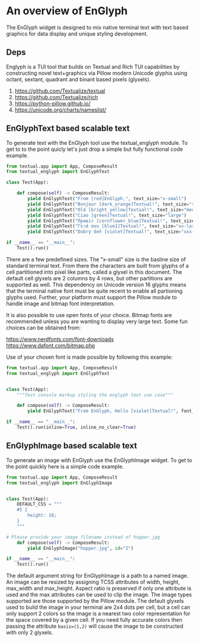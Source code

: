 # An overview of EnGlyph

The EnGlyph widget is designed to mix native terminal text with text based
graphics for data display and unique styling development.

## Deps

Englyph is a TUI tool that builds on Textual and Rich TUI capabilities by
constructing novel text+graphics via Pillow modern Unicode glyphis using
octant, sextant, quadrant and binant based pixels (glyxels).

1) https://github.com/Textualize/textual
2) https://github.com/Textualize/rich
3) https://python-pillow.github.io/
4) https://unicode.org/charts/nameslist/

## EnGlyphText based scalable text

To generate text with the EnGlyph tool use the textual_englyph module. To get to to the point
quicly let's just drop a simple but fully functional code example.

```python
from textual.app import App, ComposeResult
from textual_englyph import EnGlyphText

class Test(App):

    def compose(self) -> ComposeResult:
        yield EnGlyphText("From [red]EnGlyph,", text_size="x-small")
        yield EnGlyphText("Bonjour [dark_orange]Textual!", text_size="small")
        yield EnGlyphText("Olá [bright_yellow]Textual!", text_size="medium")
        yield EnGlyphText("Ciao [green]Textual!", text_size="large")
        yield EnGlyphText("Привiт [cornflower_blue]Textual!", text_size="x-large")
        yield EnGlyphText("Γειά σου [blue1]Textual!", text_size="xx-large")
        yield EnGlyphText("Dobrý deň [violet]Textual!", text_size="xxx-large")

if __name__ == "__main__":
    Test().run()
```

There are a few predefined sizes. The "x-small" size is the basline size of
standard terminal text. From there the characters are built from glyphs of a
cell partitioned into pixel like parts, called a glyxel in this document. The
default cell glyxels are 2 columns by 4 rows, but other partitions are
supported as well. This dependency on Unicode version 16 glyphs means that the
terminal native font must be quite recent to enable all partioning glyphs used.
Further, your platform must support the Pillow module to handle image and
bitmap font interpretation. 

It is also possible to use open fonts of your choice. Bitmap fonts are
recommended unless you are wanting to display very large text. Some fun choices
can be obtained from:

https://www.nerdfonts.com/font-downloads
https://www.dafont.com/bitmap.php

Use of your chosen font is made possible by following this example:
```python
from textual.app import App, ComposeResult
from textual_englyph import EnGlyphText


class Test(App):
    """Test console markup styling the englyph text use case"""

    def compose(self) -> ComposeResult:
        yield EnGlyphText("From EnGlyph, Hello [violet]Textual!", font_name="/tmp/Gohu/GohuFontuni11NerdFont-Regular.ttf", font_size=11)

if __name__ == "__main__":
    Test().run(inline=True, inline_no_clear=True)
```
## EnGlyphImage based scalable text

To generate an image with EnGlyph use the EnGlyphImage widget. To get to the
point quickly here is a simple code example.

```python
from textual.app import App, ComposeResult
from textual_englyph import EnGlyphImage


class Test(App):
    DEFAULT_CSS = """
    #I {
        height: 16;
    }
    """

# Please provide your image filename instead of hopper.jpg
    def compose(self) -> ComposeResult:
        yield EnGlyphImage("hopper.jpg", id="I")

if __name__ == "__main__":
    Test().run()
```

The default argument string for EnGlyphImage is a path to a named image. An
image can be resized by assigning TCSS attributes of width, height, max_width
and max_height. Aspect ratio is preserved if only one attribute is used and the
max attributes can be used to clip the image. The image types supported are
those supported by the Pillow module. The default glyxels used to build the
image in your terminal are 2x4 dots per cell, but a cell can only support 2
colors so the image is a nearest two color representation for the space covered
by a given cell. If you need fully accurate colors then passing the attribute
`basis=(1,2)` will cause the image to be constructed with only 2 glyxels.

